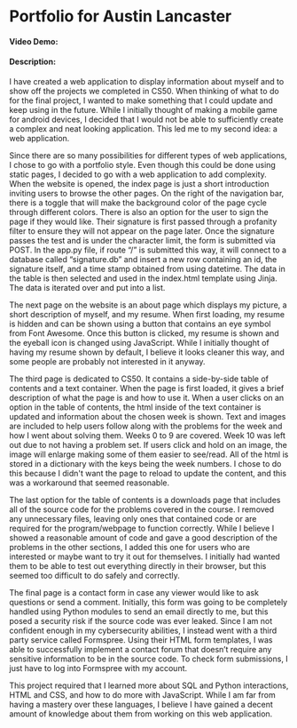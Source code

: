 # Portfolio for Austin Lancaster
#### Video Demo:  <URL HERE>
#### Description:
I have created a web application to display information about myself and to show off the projects we completed in CS50.  When thinking of what to do for the final project, I wanted to make something that I could update and keep using in the future.  While I initially thought of making a mobile game for android devices, I decided that I would not be able to sufficiently create a complex and neat looking application.  This led me to my second idea: a web application.

Since there are so many possibilities for different types of web applications, I chose to go with a portfolio style.  Even though this could be done using static pages, I decided to go with a web application to add complexity.  When the website is opened, the index page is just a short introduction inviting users to browse the other pages.  On the right of the navigation bar, there is a toggle that will make the background color of the page cycle through different colors.  There is also an option for the user to sign the page if they would like.  Their signature is first passed through a profanity filter to ensure they will not appear on the page later.  Once the signature passes the test and is under the character limit, the form is submitted via POST.  In the app.py file, if route “/” is submitted this way, it will connect to a database called “signature.db” and insert a new row containing an id, the signature itself, and a time stamp obtained from using datetime.  The data in the table is then selected and used in the index.html template using Jinja.  The data is iterated over and put into a list.

The next page on the website is an about page which displays my picture, a short description of myself, and my resume.  When first loading, my resume is hidden and can be shown using a button that contains an eye symbol from Font Awesome.  Once this button is clicked, my resume is shown and the eyeball icon is changed using JavaScript.  While I initially thought of having my resume shown by default, I believe it looks cleaner this way, and some people are probably not interested in it anyway.

The third page is dedicated to CS50.  It contains a side-by-side table of contents and a text container.  When the page is first loaded, it gives a brief description of what the page is and how to use it.  When a user clicks on an option in the table of contents, the html inside of the text container is updated and information about the chosen week is shown.  Text and images are included to help users follow along with the problems for the week and how I went about solving them.  Weeks 0 to 9 are covered.  Week 10 was left out due to not having a problem set.  If users click and hold on an image, the image will enlarge making some of them easier to see/read.  All of the html is stored in a dictionary with the keys being the week numbers.  I chose to do this because I didn't want the page to reload to update the content, and this was a workaround that seemed reasonable.

The last option for the table of contents is a downloads page that includes all of the source code for the problems covered in the course.  I removed any unnecessary files, leaving only ones that contained code or are required for the program/webpage to function correctly.  While I believe I showed a reasonable amount of code and gave a good description of the problems in the other sections, I added this one for users who are interested or maybe want to try it out for themselves.  I initially had wanted them to be able to test out everything directly in their browser, but this seemed too difficult to do safely and correctly.

The final page is a contact form in case any viewer would like to ask questions or send a comment.  Initially, this form was going to be completely handled using Python modules to send an email directly to me, but this posed a security risk if the source code was ever leaked.  Since I am not confident enough in my cybersecurity abilities, I instead went with a third party service called Formspree.  Using their HTML form templates, I was able to successfully implement a contact forum that doesn’t require any sensitive information to be in the source code.  To check form submissions, I just have to log into Formspree with my account.

This project required that I learned more about SQL and Python interactions, HTML and CSS, and how to do more with JavaScript.  While I am far from having a mastery over these languages, I believe I have gained a decent amount of knowledge about them from working on this web application.
